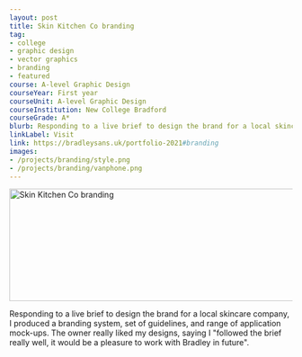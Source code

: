 ```yaml
---
layout: post
title: Skin Kitchen Co branding
tag:
- college
- graphic design
- vector graphics
- branding
- featured
course: A-level Graphic Design
courseYear: First year
courseUnit: A-level Graphic Design
courseInstitution: New College Bradford
courseGrade: A*
blurb: Responding to a live brief to design the brand for a local skincare company, I produced a branding system, set of guidelines, and range of application mock-ups. The owner really liked my designs, saying I "followed the brief really well, it would be a pleasure to work with Bradley in future".
linkLabel: Visit
link: https://bradleysans.uk/portfolio-2021#branding
images: 
- /projects/branding/style.png
- /projects/branding/vanphone.png
---
```


<img src="https://bradleysans.uk/projects/branding/style.png" height="200px" width="600px" alt="Skin Kitchen Co branding" class="featureImage">
                    <p>Responding to a live brief to design the brand for a local skincare company, I produced a branding system, set of guidelines, and range of application mock-ups. The owner really liked my designs, saying I "followed the brief really well, it would be a pleasure to work with Bradley in future".</p>
